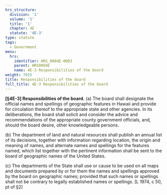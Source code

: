 ```yaml
---
hrs_structure:
  division: '1'
  volume: '1'
  title: '1'
  chapter: 4E
  statute: '4E-3'
type: statute
tags:
  - Government
menu:
  hrs:
    identifier: HRS_0004E-0003
    parent: HRS0004E
    name: 4E-3 Responsibilities of the board
weight: 7015
title: Responsibilities of the board
full_title: 4E-3 Responsibilities of the board
---
```

**[§4E-3] Responsibilities of the board.** (a) The board shall designate the official names and spellings of geographic features in Hawaii and provide for circulation thereof to the appropriate state and other agencies. In its deliberations, the board shall solicit and consider the advice and recommendations of the appropriate county government officials, and, should the board desire, other knowledgeable persons.

(b) The department of land and natural resources shall publish an annual list of its decisions, together with information regarding location, the origin and meaning of names, and alternate names and spellings for the features named, which list together with the pertinent information shall be sent to the board of geographic names of the United States.

(c) The departments of the State shall use or cause to be used on all maps and documents prepared by or for them the names and spellings approved by the board on geographic names; provided that such names or spellings shall not be contrary to legally established names or spellings. [L 1974, c 50, pt of §2]